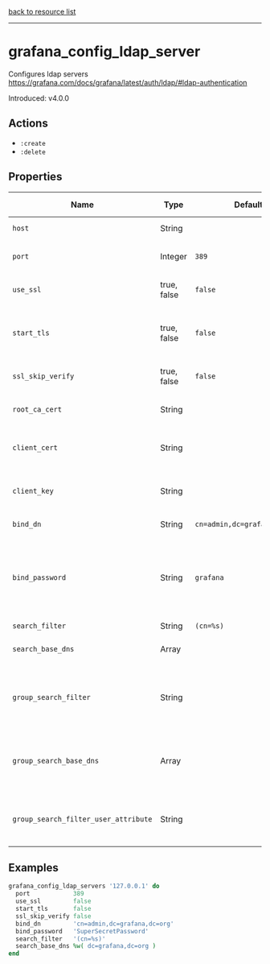 [back to resource list](https://github.com/sous-chefs/grafana#resources)

---

# grafana_config_ldap_server

Configures ldap servers <https://grafana.com/docs/grafana/latest/auth/ldap/#ldap-authentication>

Introduced: v4.0.0

## Actions

- `:create`
- `:delete`

## Properties

| Name                                 | Type        | Default                      | Description                                                                                                            | Allowed Values      |
| ------------------------------------ | ----------- | ---------------------------- | ---------------------------------------------------------------------------------------------------------------------- | ------------------- |
| `host`                               | String      |                              | Name Property, Ldap server host                                                                                        |
| `port`                               | Integer     | `389`                        | Port to connect to host on                                                                                             | Admin Editor Viewer |
| `use_ssl`                            | true, false | `false`                      | Set to true if ldap server supports TLS                                                                                | true, false         |
| `start_tls`                          | true, false | `false`                      | Set to true if connect ldap server with STARTTLS pattern                                                               | true, false         |
| `ssl_skip_verify`                    | true, false | `false`                      | set to true if you want to skip ssl cert validation                                                                    | true, false         |
| `root_ca_cert`                       | String      |                              | set to the path to your root CA certificate                                                                            |
| `client_cert`                        | String      |                              | Authentication against LDAP servers requiring client certificates                                                      |
| `client_key`                         | String      |                              | Authentication against LDAP servers requiring client certificates                                                      |
| `bind_dn`                            | String      | `cn=admin,dc=grafana,dc=org` | Search user bind dn                                                                                                    |
| `bind_password`                      | String      | `grafana`                    | Search user bind password, If the password contains # or ; you have to wrap it with triple quotes. Ex """#password;""" |
| `search_filter`                      | String      | `(cn=%s)`                    | User search filter                                                                                                     |
| `search_base_dns`                    | Array       |                              | An array of base dns to search through                                                                                 |
| `group_search_filter`                | String      |                              | POSIX, Group search filter, to retrieve the groups of which the user is a member                                       |
| `group_search_base_dns`              | Array       |                              | POSIX, An array of the base DNs to search through for groups. Typically uses ou=groups                                 |
| `group_search_filter_user_attribute` | String      |                              | POSIX, the %s in the search filter will be replaced with the attribute defined below                                   |

## Examples

```ruby
grafana_config_ldap_servers '127.0.0.1' do
  port            389
  use_ssl         false
  start_tls       false
  ssl_skip_verify false
  bind_dn         'cn=admin,dc=grafana,dc=org'
  bind_password   'SuperSecretPassword'
  search_filter   '(cn=%s)'
  search_base_dns %w( dc=grafana,dc=org )
end
```
